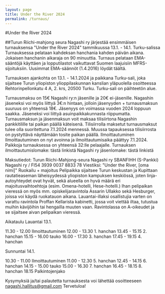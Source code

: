 ```yaml
---
layout: page
title: Under the River 2024
permalink: /turnaus/
---
```


#Under the River 2024

##Turun Riichi-mahjong seura Nagashi ry järjestää ensimmäisen turnauksensa "Under the River 2024" tammikuussa 13.1. - 14.1. Turku-salissa
Turnauksessa pelataan kahdeksan hanchania kahden päivän aikana. 
Jokaisen hanchanin aikaraja on 90 minuuttia.
Turnaus pelataan EMA-sääntöjä käyttäen ja lopputilastot vaikuttavat Suomen laajuisiin MFRS-sijoituksiin.
Uusimmat EMA-säännöt (1.4.2016) löydät täältä.

Turnauksen ajankohta on 13.1. - 14.1.2024 ja paikkana Turku-sali, joka sijaitsee Turun yliopiston ylioppilaskunnan kanslian yläpuolella osoitteessa Rehtorinpellonkatu 4 A, 2. krs, 20500 Turku.
Turku-sali on päihteetön alue.

Turnausmaksu on 15€ Nagashi ry:n jäsenille ja 20€ ei-jäsenille. Nagashin jäseneksi voi myös liittyä 3€:n hintaan, jolloin jäsenyyden + turnausmaksun suuruus on yhteensä 18€. Jäsenyys on voimassa vuoden 2024 loppuun saakka. Jäseneksi voi liittyä asuinpaikkakunnasta riippumatta.
Turnausmaksun ja jäsenmaksun voit maksaa tilisiirtona Nagashin pankkitilille tai paikan päällä käteisenä.
Tilisiirrolla maksetut turnausmaksut tulee olla suoritettuna 7.1.2024 mennessä. Muussa tapauksessa tilisiirrosta on pystyttävä näyttämään tosite paikan päällä.
Ilmoittautuminen
Ilmoittautuminen on nyt avoinna ja ilmoittautumisaika päättyy 7.1.2024.
Paikkoja turnauksessa on yhteensä 32:lle pelaajalle.
Turnauksen ilmoittautumislomake: tästä linkistä
Nagashi ry jäsenlomake: tästä linkistä

Maksutiedot:
Turun Riichi-Mahjong-seura Nagashi ry
SBANFIHH (S-Pankki)
Nagashi ry / FI54 3939 0037 8833 78
Viestiksi: "Under the River, [oma nimi]"
Ruokailu + majoitus
Pelipaikka sijaitsee Turun keskustan ja Kupittaan rautatieaseman läheisyydessä yliopiston kampuksen keskiössä, joten linja-autoyhteydet ovat hyvät, sekä alueella on hyvä määrä eri majoitusvaihtoehtoja (esim. Omena-hotelli, Hese-hotelli.) Ihan pelipaikan vieressä on myös mm. opiskelijaravintola Assarin Ullakko sekä Hesburger, joissa voi käydä ruokatauon aikana.
Lauantai-illaksi osallistujia varten on varattu ravintola Proffan Kellarista kabinetti, jossa voit viettää iltaa, tutustua muihin kävijöihin tai hengailla muuten vaan. Ravintolassa on A-oikeudet ja se sijaitsee aivan pelipaikan vieressä.


Aikataulu
Lauantai 13.1.

11.30 - 12.00 Ilmoittautuminen
12.00 - 13.30 1. hanchan
13.45 - 15.15 2. hanchan
15.15 - 16.00 tauko
16.00 - 17.30 3. hanchan
17.45 - 19.15 4. hanchan

Sunnuntai 14.1.

10.30 - 11.00 Ilmoittautuminen
11.00 - 12.30 5. hanchan
12.45 - 14.15 6. hanchan
14.15 - 15.00 tauko
15.00 - 16.30 7. hanchan
16.45 - 18.15 8. hanchan
18.15 Palkintojenjako

Kysymyksiä ja/tai palautetta turnauksesta voi lähettää osoitteeseen nagashi.hallitus@gmail.com
Tervetuloa!
